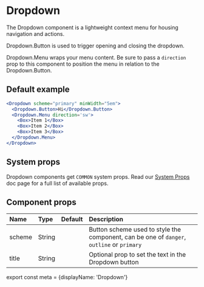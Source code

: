 
# Dropdown

The Dropdown component is a lightweight context menu for housing navigation and actions.

Dropdown.Button is used to trigger opening and closing the dropdown.

Dropdown.Menu wraps your menu content. Be sure to pass a `direction` prop to this component to position the menu in relation to the Dropdown.Button.

## Default example
```.jsx
<Dropdown scheme="primary" minWidth="5em">
  <Dropdown.Button>Hi</Dropdown.Button>
  <Dropdown.Menu direction='sw'>
    <Box>Item 1</Box>
    <Box>Item 2</Box>
    <Box>Item 3</Box>
  </Dropdown.Menu>
</Dropdown>
```

## System props

Dropdown components get `COMMON` system props. Read our [System Props](/components/docs/system-props) doc page for a full list of available props.

## Component props

| Name | Type | Default | Description |
| :- | :- | :-: | :- |
| scheme | String | | Button scheme used to style the component, can be one of `danger`, `outline` or `primary` |
| title | String | | Optional prop to set the text in the Dropdown button

export const meta = {displayName: 'Dropdown'}
